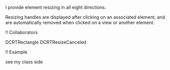 I provide element resizing in all eight directions. 

Resizing handles are displayed after clicking on an associated element, and are automatically removed when clicked on a view or another element.

!! Collaborators

DCRTRectangle
DCRTResizeCanceled

!! Example

see my class side
